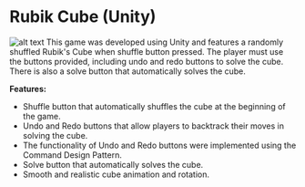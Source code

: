 # Rubik Cube (Unity)
![alt text]([https://github.com/[username]/[reponame]/blob/[branch]/image.jpg?raw=true](https://github.com/RayanYousef/Rubik_Cube/blob/main/Rubik%20Cube.png))
This game was developed using Unity and features a randomly shuffled Rubik's Cube when shuffle button pressed. The player must use the buttons provided, including undo and redo buttons to solve the cube. There is also a solve button that automatically solves the cube.

**Features:**
* Shuffle button that automatically shuffles the cube at the beginning of the game.
* Undo and Redo buttons that allow players to backtrack their moves in solving the cube.
* The functionality of Undo and Redo buttons were implemented using the Command Design Pattern.
* Solve button that automatically solves the cube.
* Smooth and realistic cube animation and rotation.
